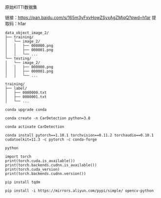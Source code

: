 原始KITTI数据集


链接：https://pan.baidu.com/s/165m3yFxvHowZSyxAgZMjqQ?pwd=h1ar 
提取码：h1ar

```
data_object_image_2/
├── training/
│   └── image_2/
│   │   ├── 000000.png
│   │   ├── 000001.png
│   │   └── ...
└── testing/
│   └── image_2/
│   │   ├── 000000.png
│   │   ├── 000001.png
│   │   └── ...
```

```
training/
├── label/
│   ├── 0000000.txt
│   ├── 0000001.txt
│   └── ...
```

```
conda upgrade conda
```

```
conda create -n CarDetection python=3.8
```

```
conda activate CarDetection
```

```
conda install pytorch==1.10.1 torchvision==0.11.2 torchaudio==0.10.1 cudatoolkit=11.3 -c pytorch -c conda-forge
```

```
python
```

```
import torch
print(torch.cuda.is_available())
print(torch.backends.cudnn.is_available())
print(torch.cuda_version)
print(torch.backends.cudnn.version())
```

```
pip install tqdm
```

```
pip install -i https://mirrors.aliyun.com/pypi/simple/ opencv-python
```

